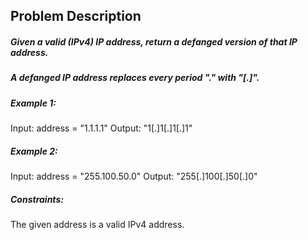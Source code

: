 ## Problem Description

##### Given a valid (IPv4) IP address, return a defanged version of that IP address.

##### A defanged IP address replaces every period "." with "[.]".

 

##### Example 1:

Input: address = "1.1.1.1"
Output: "1[.]1[.]1[.]1"
##### Example 2:

Input: address = "255.100.50.0"
Output: "255[.]100[.]50[.]0"
 

##### Constraints:

The given address is a valid IPv4 address.